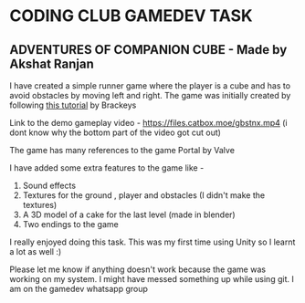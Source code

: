# CODING CLUB GAMEDEV TASK
## ADVENTURES OF COMPANION CUBE - Made by Akshat Ranjan

I have created a simple runner game where the player is a cube and has to avoid obstacles by moving left and right.
The game was initially created by following [this tutorial](https://www.youtube.com/playlist?list=PLPV2KyIb3jR53Jce9hP7G5xC4O9AgnOuL) by Brackeys

Link to the demo gameplay video - https://files.catbox.moe/gbstnx.mp4 (i dont know why the bottom part of the video got cut out)

The game has many references to the game Portal by Valve

I have added some extra features to the game like - 
 1. Sound effects
 2. Textures for the ground , player and obstacles (I didn't make the textures)
 3. A 3D model of a cake for the last level (made in blender)
 4. Two endings to the game

I really enjoyed doing this task. This was my first time using Unity so I learnt a lot as well :)

Please let me know if anything doesn't work because the game was working on my system. I might have messed something up while using git. I am on the gamedev whatsapp group
